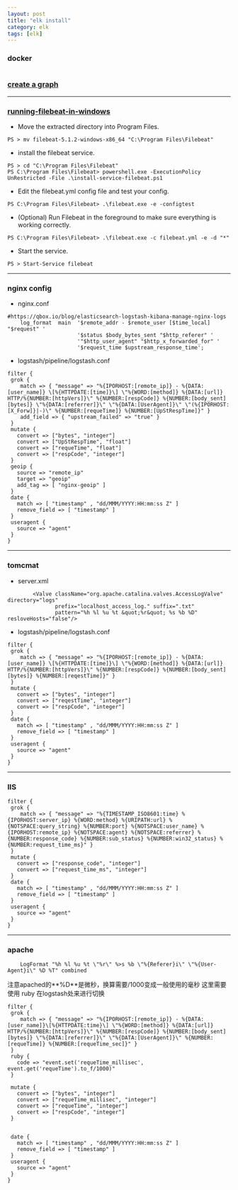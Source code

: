 ```yaml
---
layout: post
title: "elk install"
category: elk
tags: [elk]
---
```


### docker

```

```

###  [create a graph](https://stackoverflow.com/questions/22053926/how-do-i-create-a-stacked-graph-of-http-codes-in-kibana/26471825#26471825)

---

### [running-filebeat-in-windows](https://stackoverflow.com/questions/41751605/running-filebeat-in-windows)

+ Move the extracted directory into Program Files.

```
PS > mv filebeat-5.1.2-windows-x86_64 "C:\Program Files\Filebeat"
```

+ install the filebeat service.

```
PS > cd "C:\Program Files\Filebeat"
PS C:\Program Files\Filebeat> powershell.exe -ExecutionPolicy UnRestricted -File .\install-service-filebeat.ps1
```

+ Edit the filebeat.yml config file and test your config.

```
PS C:\Program Files\Filebeat> .\filebeat.exe -e -configtest
```

+ (Optional) Run Filebeat in the foreground to make sure everything is working correctly. 

```
PS C:\Program Files\Filebeat> .\filebeat.exe -c filebeat.yml -e -d "*"
```

+ Start the service.

```
PS > Start-Service filebeat
```


---

### nginx config

+ nginx.conf

```
#https://qbox.io/blog/elasticsearch-logstash-kibana-manage-nginx-logs
    log_format  main  '$remote_addr - $remote_user [$time_local] "$request" '
                      '$status $body_bytes_sent "$http_referer" '
                      '"$http_user_agent" "$http_x_forwarded_for" '
                      '$request_time $upstream_response_time';
```

+ logstash/pipeline/logstash.conf

```
filter {
 grok {
    match => { "message" => "%{IPORHOST:[remote_ip]} - %{DATA:[user_name]} \[%{HTTPDATE:[time]}\] \"%{WORD:[method]} %{DATA:[url]} HTTP/%{NUMBER:[httpVers]}\" %{NUMBER:[respCode]} %{NUMBER:[body_sent][bytes]} \"%{DATA:[referrer]}\" \"%{DATA:[UserAgent]}\" \"(%{IPORHOST:[X_Forw]}|-)\" %{NUMBER:[requeTime]} %{NUMBER:[UpStRespTime]}" }
    add_field => { "upstream_failed" => "true" }
 }
 mutate {
   convert => ["bytes", "integer"]
   convert => ["UpStRespTime", "float"]
   convert => ["requeTime", "float"]
   convert => ["respCode", "integer"]
 }
 geoip {
   source => "remote_ip"
   target => "geoip"
   add_tag => [ "nginx-geoip" ]
 }
 date {
   match => [ "timestamp" , "dd/MMM/YYYY:HH:mm:ss Z" ]
   remove_field => [ "timestamp" ]
 }
 useragent {
   source => "agent"
 }
}

```

---

### tomcmat

+ server.xml

```
        <Valve className="org.apache.catalina.valves.AccessLogValve" directory="logs"
               prefix="localhost_access_log." suffix=".txt"
               pattern="%h %l %u %t &quot;%r&quot; %s %b %D" resloveHosts="false"/>

```


+ logstash/pipeline/logstash.conf

```
filter {
 grok {
    match => { "message" => "%{IPORHOST:[remote_ip]} - %{DATA:[user_name]} \[%{HTTPDATE:[time]}\] \"%{WORD:[method]} %{DATA:[url]} HTTP/%{NUMBER:[httpVers]}\" %{NUMBER:[respCode]} %{NUMBER:[body_sent][bytes]} %{NUMBER:[reqestTime]}" }
 }
 mutate {
   convert => ["bytes", "integer"]
   convert => ["reqestTime", "integer"]
   convert => ["respCode", "integer"]
 }
 date {
   match => [ "timestamp" , "dd/MMM/YYYY:HH:mm:ss Z" ]
   remove_field => [ "timestamp" ]
 }
 useragent {
   source => "agent"
 }
}
```

---

### IIS

```
filter {
 grok {
    match => { "message" => "%{TIMESTAMP_ISO8601:time} %{IPORHOST:server_ip} %{WORD:method} %{URIPATH:url} %{NOTSPACE:query_string} %{NUMBER:port} %{NOTSPACE:user_name} %{IPORHOST:remote_ip} %{NOTSPACE:agent} %{NOTSPACE:referrer} %{NUMBER:response_code} %{NUMBER:sub_status} %{NUMBER:win32_status} %{NUMBER:request_time_ms}" }
 }
 mutate {
   convert => ["response_code", "integer"]
   convert => ["request_time_ms", "integer"]
 }
 date {
   match => [ "timestamp" , "dd/MMM/YYYY:HH:mm:ss Z" ]
   remove_field => [ "timestamp" ]
 }
 useragent {
   source => "agent"
 }
}
```

---

### apache

```
    LogFormat "%h %l %u %t \"%r\" %>s %b \"%{Referer}i\" \"%{User-Agent}i\" %D %T" combined
```

注意apached的**%D**是微秒，换算需要/1000变成一般使用的毫秒
这里需要使用 ruby 在logstash处来进行切换

```
filter {
 grok {
    match => { "message" => "%{IPORHOST:[remote_ip]} - %{DATA:[user_name]}\[%{HTTPDATE:time}\] \"%{WORD:[method]} %{DATA:[url]} HTTP/%{NUMBER:[httpVers]}\" %{NUMBER:[respCode]} %{NUMBER:[body_sent][bytes]} \"%{DATA:[referrer]}\" \"%{DATA:[UserAgent]}\" %{NUMBER:[requeTime]} %{NUMBER:[requeTime_sec]}" }
 }
 ruby {            
   code => "event.set('requeTime_millisec', event.get('requeTime').to_f/1000)"
 }    

 mutate {
   convert => ["bytes", "integer"]
   convert => ["requeTime_millisec", "integer"]
   convert => ["requeTime", "integer"]
   convert => ["respCode", "integer"]
 }


 date {
   match => [ "timestamp" , "dd/MMM/YYYY:HH:mm:ss Z" ]
   remove_field => [ "timestamp" ]
 }
 useragent {
   source => "agent"
 }
}

```

